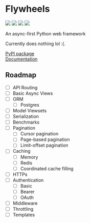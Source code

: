 # Flywheels

<img src="https://img.shields.io/pypi/dm/flywheels" /> <a href="https://codecov.io/github/st3v3nmw/flywheels" ><img src="https://codecov.io/github/st3v3nmw/flywheels/graph/badge.svg?token=JRS9JQLDQ9"/></a> <img src="https://img.shields.io/pypi/v/flywheels" /> <img src="https://img.shields.io/pypi/pyversions/flywheels" />

An async-first Python web framework

Currently does nothing lol :(.

[PyPI package](https://pypi.org/project/flywheels/) \
[Documentation](https://www.stephenmwangi.com/flywheels/)


## Roadmap

- [ ] API Routing
- [ ] Basic Async Views
- [ ] ORM
    - [ ] Postgres
- [ ] Model Viewsets
- [ ] Serialization
- [ ] Benchmarks
- [ ] Pagination
    - [ ] Cursor pagination
    - [ ] Page-based pagination
    - [ ] Limit-offset pagination
- [ ] Caching
    - [ ] Memory
    - [ ] Redis
    - [ ] Coordinated cache filling
- [ ] HTTPs
- [ ] Authentication
    - [ ] Basic
    - [ ] Bearer
    - [ ] OAuth
- [ ] Middleware
- [ ] Throttling
- [ ] Templates
